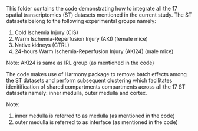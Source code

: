 This folder contains the code demonstrating how to integrate all the 17 spatial transcriptomics (ST) datasets mentioned in the current study.
The ST datasets belong to the following experimental groups namely:
1. Cold Ischemia Injury (CIS)
2. Warm Ischemia-Reperfusion Injury (AKI) (female mice)
3. Native kidneys (CTRL)
4. 24-hours Warm Ischemia-Reperfusion Injury (AKI24) (male mice)

Note: AKI24 is same as IRL group (as mentioned in the code)

The code makes use of Harmony package to remove batch effects among the ST datasets and perform subsequent clustering which facilitates idenitification
of shared compartments compartments across all the 17 ST datasets namely: inner medulla, outer medulla and cortex.

Note: 
1. inner medulla is referred to as medulla (as mentioned in the code)
2. outer medulla is referred to as interface (as mentioned in the code)
